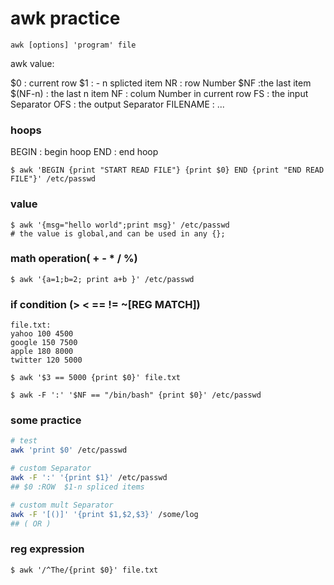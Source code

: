 # awk practice

`awk [options] 'program' file`

awk value:

$0 : current row 
$1 : - n splicted item
NR : row Number
$NF :the last item
$(NF-n) : the last n item
NF : colum Number in current row 
FS : the input Separator
OFS : the output Separator
FILENAME : ...

### hoops
BEGIN : begin hoop
END : end hoop

```
$ awk 'BEGIN {print "START READ FILE"} {print $0} END {print "END READ FILE"}' /etc/passwd
```

### value 
```
$ awk '{msg="hello world";print msg}' /etc/passwd
# the value is global,and can be used in any {};
```
### math operation( + - * / %)
```
$ awk '{a=1;b=2; print a+b }' /etc/passwd
```
### if condition (> < == != ~[REG MATCH])
```
file.txt:
yahoo 100 4500 
google 150 7500
apple 180 8000
twitter 120 5000

$ awk '$3 == 5000 {print $0}' file.txt

$ awk -F ':' '$NF == "/bin/bash" {print $0}' /etc/passwd

```


### some practice
```bash
# test
awk 'print $0' /etc/passwd

# custom Separator
awk -F ':' '{print $1}' /etc/passwd
## $0 :ROW  $1-n spliced items

# custom mult Separator
awk -F '[()]' '{print $1,$2,$3}' /some/log
## ( OR )
```


### reg expression
```
$ awk '/^The/{print $0}' file.txt
```